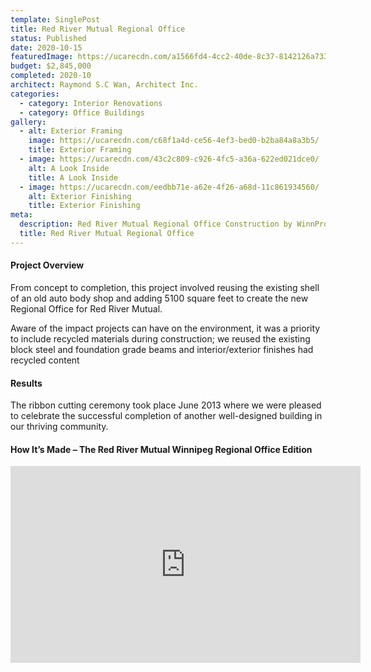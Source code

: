 ```yaml
---
template: SinglePost
title: Red River Mutual Regional Office
status: Published
date: 2020-10-15
featuredImage: https://ucarecdn.com/a1566fd4-4cc2-40de-8c37-8142126a7335/
budget: $2,845,000
completed: 2020-10
architect: Raymond S.C Wan, Architect Inc.
categories:
  - category: Interior Renovations
  - category: Office Buildings
gallery:
  - alt: Exterior Framing
    image: https://ucarecdn.com/c68f1a4d-ce56-4ef3-bed0-b2ba84a8a3b5/
    title: Exterior Framing
  - image: https://ucarecdn.com/43c2c809-c926-4fc5-a36a-622ed021dce0/
    alt: A Look Inside
    title: A Look Inside
  - image: https://ucarecdn.com/eedbb71e-a62e-4f26-a68d-11c861934560/
    alt: Exterior Finishing
    title: Exterior Finishing
meta:
  description: Red River Mutual Regional Office Construction by WinnPro
  title: Red River Mutual Regional Office
---
```

#### Project Overview

From concept to completion, this project involved reusing the existing shell of an old auto body shop and adding 5100 square feet to create the new Regional Office for Red River Mutual.

Aware of the impact projects can have on the environment, it was a priority to include recycled materials during construction; we reused the existing block steel and foundation grade beams and interior/exterior finishes had recycled content

#### Results

The ribbon cutting ceremony took place June 2013 where we were pleased to celebrate the successful completion of another well-designed building in our thriving community.

#### How It’s Made – The Red River Mutual Winnipeg Regional Office Edition

<iframe width="560" height="315" src="https://www.youtube.com/embed/7Tg0oXMyM7w" frameborder="0"
  allow="autoplay; encrypted-media" allowfullscreen></iframe>